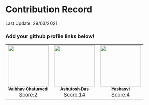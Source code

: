 # Contribution Record
Last Update: 29/03/2021

### Add your github profile links below!


<table>
  <tbody><tr>
    <td align="center"><a href="https://github.com/vybhav72954"><img alt="" src="https://avatars.githubusercontent.com/u/49750343?v=4" width="130px;"><br><sub><b>
Vaibhav Chaturvedi</b></sub></a><br><a href="" title="Code">Score:2</a></td></a></td>

 <td align="center"><a href="https://github.com/Ash-exp"><img alt="" src="https://avatars.githubusercontent.com/u/68757539?s=400&u=98107675c2bed3b007daea33f853a3f9a3da269f&v=4" width="130px;"><br><sub><b>
 Ashutosh Das </b></sub></a><br><a href="" title="Code">Score:14</a></td></a></td>

 <td align="center"><a href="https://github.com/kmryashasvi"><img alt="" src="https://avatars.githubusercontent.com/u/66861659?s=400&u=64fefa0d1dc0f089b0cdb61f10f3691ee24cd636&v=4" width="130px;"><br><sub><b>
 Yashasvi </b></sub></a><br><a href="" title="Code">Score:4</a></td></a></td>
  </tr>
</tbody></table>
